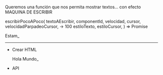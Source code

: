 

Queremos una función que nos permita mostrar textos... con efecto MAQUINA DE ESCRIBIR

escribirPocoAPoco(
    textoAEscribir, 
    componentId,
    velocidad,
    cursor,
    velocidadParpadeoCursor, -> 100
    estiloTexto,
    estiloCursor,
) => Promise

Estam_

---

- Crear HTML

    <div id="lugarDondeQuieroSacarElTexto">
        <span class="estiloTexto">Hola Mundo<span><span class="estilocursor">_</span>
    </div>

- API